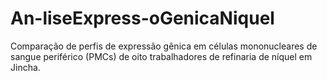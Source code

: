 # An-liseExpress-oGenicaNiquel
Comparação de perfis de expressão gênica em células mononucleares de sangue periférico (PMCs) de oito trabalhadores de refinaria de níquel em Jincha.
